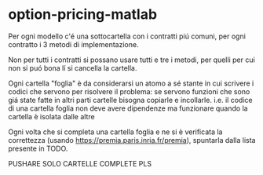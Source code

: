 # option-pricing-matlab

Per ogni modello c'é una sottocartella con i contratti piú comuni, per ogni contratto i 3 metodi di implementazione.

Non per tutti i contratti si possano usare tutti e tre i metodi, per quelli per cui non si puó bona lí si cancella la cartella.

Ogni cartella "foglia" è da considerarsi un atomo a sé stante in cui scrivere i codici che servono per risolvere il problema: se servono funzioni che sono giá state fatte in altri parti cartelle bisogna copiarle e incollarle.
i.e. il codice di una cartella foglia non deve avere dipendenze ma funzionare quando la cartella è isolata dalle altre

Ogni volta che si completa una cartella foglia e ne si è verificata la correttezza (usando https://premia.paris.inria.fr/premia), spuntarla dalla lista presente in TODO.

PUSHARE SOLO CARTELLE COMPLETE PLS


